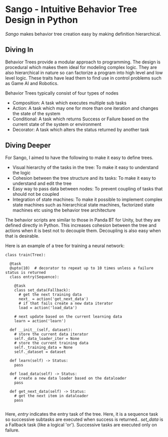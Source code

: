 # Sango - Intuitive Behavior Tree Design in Python

*Sango* makes behavior tree creation easy by making definition hierarchical.

## Diving In

Behavior Trees provide a modular approach to programming. The design is procedural which makes them ideal for modeling complex logic. They are also hierarchical in nature so can factorize a program into high level and low level logic. These traits have lead them to find use in control problems such as Game AI and Robotics.

Behavior Trees typically consist of four types of nodes
* Composition: A task which executes multiple sub tasks 
* Action: A task which may one for more than one iteration and changes the state of the system
* Conditional: A task which returns Success or Failure based on the current state of the system or environment
* Decorator: A task which alters the status returned by another task

## Diving Deeper

For Sango, I aimed to have the following to make it easy to define trees.

* Visual hierarchy of the tasks in the tree: To make it easy to understand the logic
* Cohesion between the tree structure and its tasks: To make it easy to understand and edit the tree
* Easy way to pass data between nodes: To prevent coupling of tasks that should not be coupled
* Integration of state machines: To make it possible to implement complex state machines such as hierarchical state machines, factorized state machines etc using the behavior tree architecture

The behavior scripts are similar to those in Panda BT for Unity, but they are defined directly in Python. This increases cohesion between the tree and actions when it is best not  to decouple them. Decoupling is also easy when that is desirable.

Here is an example of a tree for training a neural network:

```
class train(Tree):

  @task
  @upto(10)  # decorator to repeat up to 10 times unless a failure status is returned
  class entry(Sequence):
    
    @task
    class set_data(Fallback):
      # get the next training data
      next_ = action('get_next_data')
      # if that fails create a new data iterator
      load = action('load_data')
     
    # next update based on the current learning data
    learn = action('learn')
  
  def __init__(self, dataset):
    # store the current data iterator
    self._data_loader_iter = None
    # store the current training data
    self._training_data = None
    self._dataset = dataset
 
  def learn(self) -> Status:
    pass
    
  def load_data(self) -> Status:
    # create a new data loader based on the dataloader
    pass
    
  def get_next_data(self) -> Status:
    # get the next item in dataloader
    pass
    
```

Here, *entry* indicates the entry task of the tree. Here, it is a sequence task so successive subtasks are executed when success is returned.. *set_data* is a Fallback task (like a logical 'or'). Successive tasks are executed only on failure.
